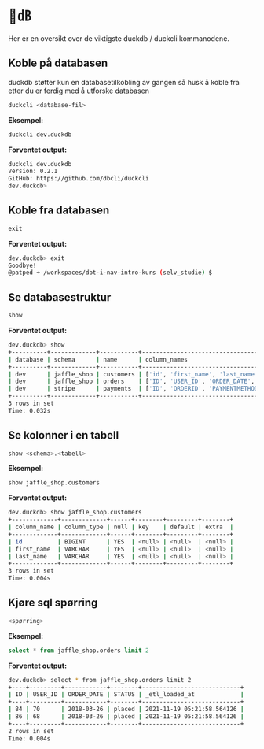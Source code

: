 # 🦆㏈

Her er en oversikt over de viktigste duckdb / duckcli kommanodene.

## Koble på databasen

duckdb støtter kun en databasetilkobling av gangen så husk å koble fra etter du er ferdig med å utforske databasen

```bash
duckcli <database-fil>
```

**Eksempel:**

```bash
duckcli dev.duckdb
```

**Forventet output:**

```bash
duckcli dev.duckdb 
Version: 0.2.1
GitHub: https://github.com/dbcli/duckcli
dev.duckdb>
```

## Koble fra databasen

```sql
exit
```

**Forventet output:**

```bash
dev.duckdb> exit
Goodbye!
@patped ➜ /workspaces/dbt-i-nav-intro-kurs (selv_studie) $ 
```

## Se databasestruktur

```sql
show
```

**Forventet output:**

```bash
dev.duckdb> show
+----------+-------------+-----------+-------------------------------------------------------------------+--------------------------------------------------------------+-----------+
| database | schema      | name      | column_names                                                      | column_types                                                 | temporary |
+----------+-------------+-----------+-------------------------------------------------------------------+--------------------------------------------------------------+-----------+
| dev      | jaffle_shop | customers | ['id', 'first_name', 'last_name']                                 | ['BIGINT', 'VARCHAR', 'VARCHAR']                             | False     |
| dev      | jaffle_shop | orders    | ['ID', 'USER_ID', 'ORDER_DATE', 'STATUS', '_etl_loaded_at']       | ['BIGINT', 'BIGINT', 'DATE', 'VARCHAR', 'TIMESTAMP']         | False     |
| dev      | stripe      | payments  | ['ID', 'ORDERID', 'PAYMENTMETHOD', 'STATUS', 'AMOUNT', 'CREATED'] | ['BIGINT', 'BIGINT', 'VARCHAR', 'VARCHAR', 'BIGINT', 'DATE'] | False     |
+----------+-------------+-----------+-------------------------------------------------------------------+--------------------------------------------------------------+-----------+
3 rows in set
Time: 0.032s
```

## Se kolonner i en tabell

```bash
show <schema>.<tabell>
```

**Eksempel:**

```sql
show jaffle_shop.customers
```

**Forventet output:**

```bash
dev.duckdb> show jaffle_shop.customers
+-------------+-------------+------+--------+---------+--------+
| column_name | column_type | null | key    | default | extra  |
+-------------+-------------+------+--------+---------+--------+
| id          | BIGINT      | YES  | <null> | <null>  | <null> |
| first_name  | VARCHAR     | YES  | <null> | <null>  | <null> |
| last_name   | VARCHAR     | YES  | <null> | <null>  | <null> |
+-------------+-------------+------+--------+---------+--------+
3 rows in set
Time: 0.004s
```

## Kjøre sql spørring

```bash
<spørring>
```

**Eksempel:**

```sql
select * from jaffle_shop.orders limit 2
```

**Forventet output:**

```bash
dev.duckdb> select * from jaffle_shop.orders limit 2
+----+---------+------------+--------+----------------------------+
| ID | USER_ID | ORDER_DATE | STATUS | _etl_loaded_at             |
+----+---------+------------+--------+----------------------------+
| 84 | 70      | 2018-03-26 | placed | 2021-11-19 05:21:58.564126 |
| 86 | 68      | 2018-03-26 | placed | 2021-11-19 05:21:58.564126 |
+----+---------+------------+--------+----------------------------+
2 rows in set
Time: 0.004s
```

